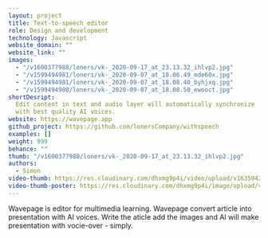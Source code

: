 ```yaml
---
layout: project
title: Text-to-speech editor
role: Design and development
technology: Javascript
website_domain: ""
website_link: ""
images:
  - "/v1600377988/loners/vk-_2020-09-17_at_23.13.32_ihlvp2.jpg"
  - "/v1599494981/loners/vk-_2020-09-07_at_18.06.49_mde60x.jpg"
  - "/v1599494981/loners/vk-_2020-09-07_at_18.08.40_byhjxq.jpg"
  - "/v1599494980/loners/vk-_2020-09-07_at_18.08.50_ewooct.jpg"
shortDesript:
  Edit content in text and audio layer will automatically synchronize
  with best quality AI voices.
website: https://wavepage.app
github_project: https://github.com/lonersCompany/withspeech
examples: []
weight: 999
behance: ""
thumb: "/v1600377988/loners/vk-_2020-09-17_at_23.13.32_ihlvp2.jpg"
authors:
  - Simon
video-thumb: https://res.cloudinary.com/dhxmg9p4i/video/upload/v1635942885/loners/wavepage.mp4
video-thumb-poster: https://res.cloudinary.com/dhxmg9p4i/image/upload/v1635942895/loners/vk-_2021-11-03_at_13.32.55.jpg
---
```


Wavepage is editor for multimedia learning. Wavepage convert article into presentation with AI voices. Write the aticle add the images and AI will make presentation with vocie-over - simply.
